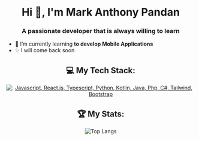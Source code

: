 <h1 align="center">Hi 👋, I'm Mark Anthony Pandan</h1>
<h3 align="center">A passionate developer that is always willing to learn</h3>

- 🌱 I’m currently learning **to develop Mobile Applications**
- ✨ I will come back soon

<div align="center">

## 💻 My Tech Stack:

[![Javascript, React.js, Typescript, Python, Kotlin, Java, Php, C#, Tailwind, Bootstrap](https://skillicons.dev/icons?i=ts,react,js,py,kotlin,java,php,cs,tailwind,bootstrap)](https://skillicons.dev)

## 🏆 My Stats:

![Top Langs](https://github-readme-stats.vercel.app/api/top-langs/?username=markpandan&langs_count=5&layout=donut&theme=dracula)

</div>


